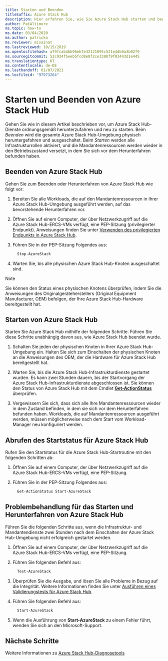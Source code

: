 ```yaml
---
title: Starten und Beenden
titleSuffix: Azure Stack Hub
description: Hier erfahren Sie, wie Sie Azure Stack Hub starten und beenden.
author: PatAltimore
ms.topic: how-to
ms.date: 03/04/2020
ms.author: patricka
ms.reviewer: misainat
ms.lastreviewed: 10/15/2019
ms.openlocfilehash: a79fcab4bb96eb7e32121095c521e4db0a3b02f9
ms.sourcegitcommit: 52c934f5eeb5fcd8e8f2ce3380f9f03443d1e445
ms.translationtype: HT
ms.contentlocale: de-DE
ms.lasthandoff: 01/07/2021
ms.locfileid: "97973264"
---
```

# <a name="start-and-stop-azure-stack-hub"></a>Starten und Beenden von Azure Stack Hub

Gehen Sie wie in diesem Artikel beschrieben vor, um Azure Stack Hub-Dienste ordnungsgemäß herunterzufahren und neu zu starten. Beim *Beenden* wird die gesamte Azure Stack Hub-Umgebung physisch heruntergefahren und ausgeschaltet. Beim *Starten* werden alle Infrastrukturrollen aktiviert, und die Mandantenressourcen werden wieder in den Betriebszustand versetzt, in dem Sie sich vor dem Herunterfahren befunden haben.

## <a name="stop-azure-stack-hub"></a>Beenden von Azure Stack Hub

Gehen Sie zum Beenden oder Herunterfahren von Azure Stack Hub wie folgt vor:

1. Bereiten Sie alle Workloads, die auf den Mandantenressourcen in Ihrer Azure Stack Hub-Umgebung ausgeführt werden, auf das bevorstehende Herunterfahren vor.

2. Öffnen Sie auf einem Computer, der über Netzwerkzugriff auf die Azure Stack Hub-ERCS-VMs verfügt, eine PEP-Sitzung (privilegierter Endpunkt). Anweisungen finden Sie unter [Verwenden des privilegierten Endpunkts in Azure Stack Hub](azure-stack-privileged-endpoint.md).

3. Führen Sie in der PEP-Sitzung Folgendes aus:

    ```powershell
      Stop-AzureStack
    ```

4. Warten Sie, bis alle physischen Azure Stack Hub-Knoten ausgeschaltet sind.

> [!Note]
> Sie können den Status eines physischen Knotens überprüfen, indem Sie die Anweisungen des Originalgeräteherstellers (Original Equipment Manufacturer, OEM) befolgen, der Ihre Azure Stack Hub-Hardware bereitgestellt hat.

## <a name="start-azure-stack-hub"></a>Starten von Azure Stack Hub

Starten Sie Azure Stack Hub mithilfe der folgenden Schritte. Führen Sie diese Schritte unabhängig davon aus, wie Azure Stack Hub beendet wurde.

1. Schalten Sie jeden der physischen Knoten in Ihrer Azure Stack Hub-Umgebung ein. Halten Sie sich zum Einschalten der physischen Knoten an die Anweisungen des OEM, der die Hardware für Azure Stack Hub bereitgestellt hat.

2. Warten Sie, bis die Azure Stack Hub-Infrastrukturdienste gestartet wurden. Es kann zwei Stunden dauern, bis der Startvorgang der Azure Stack Hub-Infrastrukturdienste abgeschlossen ist. Sie können den Status von Azure Stack Hub mit dem Cmdlet [**Get-ActionStatus**](#get-the-startup-status-for-azure-stack-hub) überprüfen.

3. Vergewissern Sie sich, dass sich alle Ihre Mandantenressourcen wieder in dem Zustand befinden, in dem sie sich vor dem Herunterfahren befunden haben. Workloads, die auf Mandantenressourcen ausgeführt werden, müssen möglicherweise nach dem Start vom Workload-Manager neu konfiguriert werden.

## <a name="get-the-startup-status-for-azure-stack-hub"></a>Abrufen des Startstatus für Azure Stack Hub

Rufen Sie den Startstatus für die Azure Stack Hub-Startroutine mit den folgenden Schritten ab:

1. Öffnen Sie auf einem Computer, der über Netzwerkzugriff auf die Azure Stack Hub-ERCS-VMs verfügt, eine PEP-Sitzung.

2. Führen Sie in der PEP-Sitzung Folgendes aus:

    ```powershell
      Get-ActionStatus Start-AzureStack
    ```

## <a name="troubleshoot-startup-and-shutdown-of-azure-stack-hub"></a>Problembehandlung für das Starten und Herunterfahren von Azure Stack Hub

Führen Sie die folgenden Schritte aus, wenn die Infrastruktur- und Mandantendienste zwei Stunden nach dem Einschalten der Azure Stack Hub-Umgebung nicht erfolgreich gestartet werden.

1. Öffnen Sie auf einem Computer, der über Netzwerkzugriff auf die Azure Stack Hub-ERCS-VMs verfügt, eine PEP-Sitzung.

2. Führen Sie folgenden Befehl aus:

    ```powershell
      Test-AzureStack
      ```

3. Überprüfen Sie die Ausgabe, und lösen Sie alle Probleme in Bezug auf die Integrität. Weitere Informationen finden Sie unter [Ausführen eines Validierungstests für Azure Stack Hub](azure-stack-diagnostic-test.md).

4. Führen Sie folgenden Befehl aus:

    ```powershell
      Start-AzureStack
    ```

5. Wenn die Ausführung von **Start-AzureStack** zu einem Fehler führt, wenden Sie sich an den Microsoft-Support.

## <a name="next-steps"></a>Nächste Schritte

Weitere Informationen zu [Azure Stack Hub-Diagnosetools](./azure-stack-diagnostic-log-collection-overview.md)
